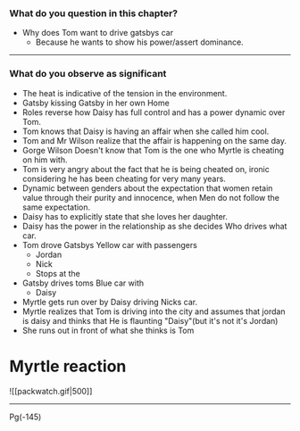 
### What do you question in this chapter? 
-  Why does Tom want to drive gatsbys car
	- Because he wants to show his power/assert dominance.

---

### What do you observe as significant
- The heat is indicative of the tension in the environment.
- Gatsby kissing Gatsby in her own Home 
- Roles reverse how Daisy has full control and has a power dynamic over Tom.
- Tom knows that Daisy is having an affair when she called him cool.
- Tom and Mr Wilson realize that the affair is happening on the same day. 
- Gorge Wilson Doesn't know that Tom is the one who Myrtle is cheating on him with.
- Tom is very angry about the fact that he is being cheated on, ironic considering he has been cheating for very many years.
- Dynamic between genders about the expectation that women retain value through their purity and innocence, when Men do not follow the same expectation.
- Daisy has to explicitly state that she loves her daughter.
- Daisy has the power in the relationship as she decides Who drives what car.
- Tom drove Gatsbys Yellow car with passengers 
	- Jordan 
	- Nick
	- Stops at the 
- Gatsby drives toms Blue car with
	- Daisy
- Myrtle gets run over by Daisy driving Nicks car.
- Myrtle realizes that Tom is driving into the city and assumes that jordan is daisy and thinks that He is flaunting "Daisy"(but it's not it's Jordan) 
- She runs out in front of what she thinks is Tom 
# Myrtle reaction
![[packwatch.gif|500]] 

---
Pg(-145)
